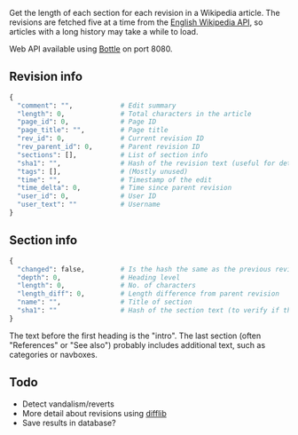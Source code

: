 Get the length of each section for each revision in a Wikipedia article. The revisions are fetched five at a time from the [English Wikipedia API](en.wikipedia.org/w/api.php), so articles with a long history may take a while to load.

Web API available using [Bottle](http://bottlepy.org/docs/dev/) on port 8080.

## Revision info ##
```python
{
  "comment": "",            # Edit summary
  "length": 0,              # Total characters in the article
  "page_id": 0,             # Page ID
  "page_title": "",         # Page title
  "rev_id": 0,              # Current revision ID
  "rev_parent_id": 0,       # Parent revision ID
  "sections": [],           # List of section info
  "sha1": "",               # Hash of the revision text (useful for detecting reverts/undo edits)
  "tags": [],               # (Mostly unused)
  "time": "",               # Timestamp of the edit
  "time_delta": 0,          # Time since parent revision
  "user_id": 0,             # User ID
  "user_text": ""           # Username
}
````


## Section info ##
```python
{
  "changed": false,         # Is the hash the same as the previous revision's section by the same name?
  "depth": 0,               # Heading level
  "length": 0,              # No. of characters
  "length_diff": 0,         # Length difference from parent revision
  "name": "",               # Title of section
  "sha1": ""                # Hash of the section text (to verify if there was a zero-sum change)
}   
```

The text before the first heading is the "intro". The last section (often "References" or "See also") probably includes additional text, such as categories or navboxes.

## Todo ##
 * Detect vandalism/reverts
 * More detail about revisions using [difflib](http://docs.python.org/2/library/difflib.html)
 * Save results in database?
